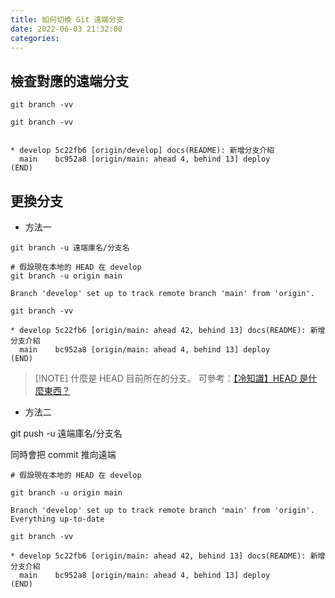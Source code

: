 ```yaml
---
title: 如何切換 Git 遠端分支
date: 2022-06-03 21:32:00
categories:
---
```


## 檢查對應的遠端分支  

`git branch -vv`

```shell
git branch -vv


* develop 5c22fb6 [origin/develop] docs(README): 新增分支介紹
  main    bc952a8 [origin/main: ahead 4, behind 13] deploy
(END)
```


## 更換分支 

- 方法一

`git branch -u 遠端庫名/分支名`

```shell
# 假設現在本地的 HEAD 在 develop
git branch -u origin main

Branch 'develop' set up to track remote branch 'main' from 'origin'.

git branch -vv 

* develop 5c22fb6 [origin/main: ahead 42, behind 13] docs(README): 新增分支介紹
  main    bc952a8 [origin/main: ahead 4, behind 13] deploy
(END)
```


> [!NOTE] 什麼是 HEAD
> 目前所在的分支。 
> 可參考：[【冷知識】HEAD 是什麼東西？](https://gitbook.tw/chapters/using-git/what-is-head)

- 方法二

git push -u 遠端庫名/分支名

同時會把 commit 推向遠端

```shell
# 假設現在本地的 HEAD 在 develop

git branch -u origin main

Branch 'develop' set up to track remote branch 'main' from 'origin'.
Everything up-to-date

git branch -vv 

* develop 5c22fb6 [origin/main: ahead 42, behind 13] docs(README): 新增分支介紹
  main    bc952a8 [origin/main: ahead 4, behind 13] deploy
(END)
```